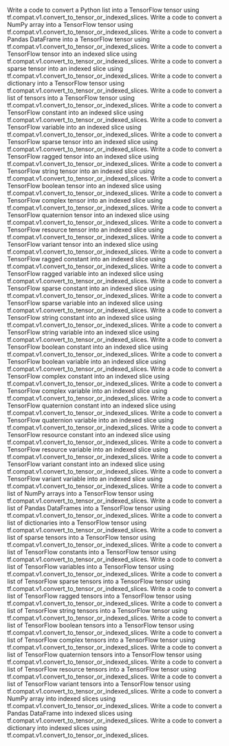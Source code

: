 Write a code to convert a Python list into a TensorFlow tensor using tf.compat.v1.convert_to_tensor_or_indexed_slices.
Write a code to convert a NumPy array into a TensorFlow tensor using tf.compat.v1.convert_to_tensor_or_indexed_slices.
Write a code to convert a Pandas DataFrame into a TensorFlow tensor using tf.compat.v1.convert_to_tensor_or_indexed_slices.
Write a code to convert a TensorFlow tensor into an indexed slice using tf.compat.v1.convert_to_tensor_or_indexed_slices.
Write a code to convert a sparse tensor into an indexed slice using tf.compat.v1.convert_to_tensor_or_indexed_slices.
Write a code to convert a dictionary into a TensorFlow tensor using tf.compat.v1.convert_to_tensor_or_indexed_slices.
Write a code to convert a list of tensors into a TensorFlow tensor using tf.compat.v1.convert_to_tensor_or_indexed_slices.
Write a code to convert a TensorFlow constant into an indexed slice using tf.compat.v1.convert_to_tensor_or_indexed_slices.
Write a code to convert a TensorFlow variable into an indexed slice using tf.compat.v1.convert_to_tensor_or_indexed_slices.
Write a code to convert a TensorFlow sparse tensor into an indexed slice using tf.compat.v1.convert_to_tensor_or_indexed_slices.
Write a code to convert a TensorFlow ragged tensor into an indexed slice using tf.compat.v1.convert_to_tensor_or_indexed_slices.
Write a code to convert a TensorFlow string tensor into an indexed slice using tf.compat.v1.convert_to_tensor_or_indexed_slices.
Write a code to convert a TensorFlow boolean tensor into an indexed slice using tf.compat.v1.convert_to_tensor_or_indexed_slices.
Write a code to convert a TensorFlow complex tensor into an indexed slice using tf.compat.v1.convert_to_tensor_or_indexed_slices.
Write a code to convert a TensorFlow quaternion tensor into an indexed slice using tf.compat.v1.convert_to_tensor_or_indexed_slices.
Write a code to convert a TensorFlow resource tensor into an indexed slice using tf.compat.v1.convert_to_tensor_or_indexed_slices.
Write a code to convert a TensorFlow variant tensor into an indexed slice using tf.compat.v1.convert_to_tensor_or_indexed_slices.
Write a code to convert a TensorFlow ragged constant into an indexed slice using tf.compat.v1.convert_to_tensor_or_indexed_slices.
Write a code to convert a TensorFlow ragged variable into an indexed slice using tf.compat.v1.convert_to_tensor_or_indexed_slices.
Write a code to convert a TensorFlow sparse constant into an indexed slice using tf.compat.v1.convert_to_tensor_or_indexed_slices.
Write a code to convert a TensorFlow sparse variable into an indexed slice using tf.compat.v1.convert_to_tensor_or_indexed_slices.
Write a code to convert a TensorFlow string constant into an indexed slice using tf.compat.v1.convert_to_tensor_or_indexed_slices.
Write a code to convert a TensorFlow string variable into an indexed slice using tf.compat.v1.convert_to_tensor_or_indexed_slices.
Write a code to convert a TensorFlow boolean constant into an indexed slice using tf.compat.v1.convert_to_tensor_or_indexed_slices.
Write a code to convert a TensorFlow boolean variable into an indexed slice using tf.compat.v1.convert_to_tensor_or_indexed_slices.
Write a code to convert a TensorFlow complex constant into an indexed slice using tf.compat.v1.convert_to_tensor_or_indexed_slices.
Write a code to convert a TensorFlow complex variable into an indexed slice using tf.compat.v1.convert_to_tensor_or_indexed_slices.
Write a code to convert a TensorFlow quaternion constant into an indexed slice using tf.compat.v1.convert_to_tensor_or_indexed_slices.
Write a code to convert a TensorFlow quaternion variable into an indexed slice using tf.compat.v1.convert_to_tensor_or_indexed_slices.
Write a code to convert a TensorFlow resource constant into an indexed slice using tf.compat.v1.convert_to_tensor_or_indexed_slices.
Write a code to convert a TensorFlow resource variable into an indexed slice using tf.compat.v1.convert_to_tensor_or_indexed_slices.
Write a code to convert a TensorFlow variant constant into an indexed slice using tf.compat.v1.convert_to_tensor_or_indexed_slices.
Write a code to convert a TensorFlow variant variable into an indexed slice using tf.compat.v1.convert_to_tensor_or_indexed_slices.
Write a code to convert a list of NumPy arrays into a TensorFlow tensor using tf.compat.v1.convert_to_tensor_or_indexed_slices.
Write a code to convert a list of Pandas DataFrames into a TensorFlow tensor using tf.compat.v1.convert_to_tensor_or_indexed_slices.
Write a code to convert a list of dictionaries into a TensorFlow tensor using tf.compat.v1.convert_to_tensor_or_indexed_slices.
Write a code to convert a list of sparse tensors into a TensorFlow tensor using tf.compat.v1.convert_to_tensor_or_indexed_slices.
Write a code to convert a list of TensorFlow constants into a TensorFlow tensor using tf.compat.v1.convert_to_tensor_or_indexed_slices.
Write a code to convert a list of TensorFlow variables into a TensorFlow tensor using tf.compat.v1.convert_to_tensor_or_indexed_slices.
Write a code to convert a list of TensorFlow sparse tensors into a TensorFlow tensor using tf.compat.v1.convert_to_tensor_or_indexed_slices.
Write a code to convert a list of TensorFlow ragged tensors into a TensorFlow tensor using tf.compat.v1.convert_to_tensor_or_indexed_slices.
Write a code to convert a list of TensorFlow string tensors into a TensorFlow tensor using tf.compat.v1.convert_to_tensor_or_indexed_slices.
Write a code to convert a list of TensorFlow boolean tensors into a TensorFlow tensor using tf.compat.v1.convert_to_tensor_or_indexed_slices.
Write a code to convert a list of TensorFlow complex tensors into a TensorFlow tensor using tf.compat.v1.convert_to_tensor_or_indexed_slices.
Write a code to convert a list of TensorFlow quaternion tensors into a TensorFlow tensor using tf.compat.v1.convert_to_tensor_or_indexed_slices.
Write a code to convert a list of TensorFlow resource tensors into a TensorFlow tensor using tf.compat.v1.convert_to_tensor_or_indexed_slices.
Write a code to convert a list of TensorFlow variant tensors into a TensorFlow tensor using tf.compat.v1.convert_to_tensor_or_indexed_slices.
Write a code to convert a NumPy array into indexed slices using tf.compat.v1.convert_to_tensor_or_indexed_slices.
Write a code to convert a Pandas DataFrame into indexed slices using tf.compat.v1.convert_to_tensor_or_indexed_slices.
Write a code to convert a dictionary into indexed slices using tf.compat.v1.convert_to_tensor_or_indexed_slices.